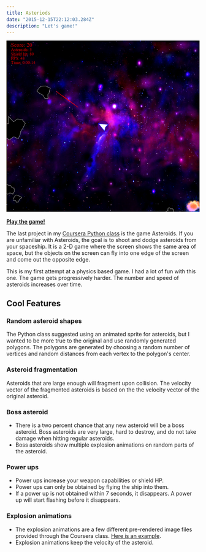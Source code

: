 ```yaml
---
title: Asteriods
date: "2015-12-15T22:12:03.284Z"
description: "Let's game!"
---
```


<div className="Image__Medium">
  <img src="./images/asteriods.png" alt="Asteriods screenshot" />
</div>

[**Play the game!**](https://py2.codeskulptor.org/#user48_uxUdEXOYYl_104.py)

The last project in my [Coursera Python class](https://www.coursera.org/learn/interactive-python-2?specialization=computer-fundamentals) is the game Asteroids. If you are unfamiliar with Asteroids, the goal is to shoot and dodge asteroids from your spaceship. It is a 2-D game where the screen shows the same area of space, but the objects on the screen can fly into one edge of the screen and come out the opposite edge.

This is my first attempt at a physics based game. I had a lot of fun with this one. The game gets progressively harder. The number and speed of asteroids increases over time.

## Cool Features

### Random asteroid shapes

The Python class suggested using an animated sprite for asteroids, but I wanted to be more true to the original and use randomly generated polygons. The polygons are generated by choosing a random number of vertices and random distances from each vertex to the polygon's center.

### Asteroid fragmentation

Asteroids that are large enough will fragment upon collision.
The velocity vector of the fragmented asteroids is based on the the velocity vector of the original asteroid.

### Boss asteroid

-   There is a two percent chance that any new asteroid will be a boss asteroid. Boss asteroids are very large, hard to destroy, and do not take damage when hitting regular asteroids.
-   Boss asteroids show multiple explosion animations on random parts of the asteroid.

### Power ups

-   Power ups increase your weapon capabilities or shield HP.
-   Power ups can only be obtained by flying the ship into them.
-   If a power up is not obtained within 7 seconds, it disappears. A power up will start flashing before it disappears.

### Explosion animations

-   The explosion animations are a few different pre-rendered image files provided through the Coursera class. [Here is an example](http://commondatastorage.googleapis.com/codeskulptor-assets/lathrop/explosion_alpha.png).
-   Explosion animations keep the velocity of the asteroid.

